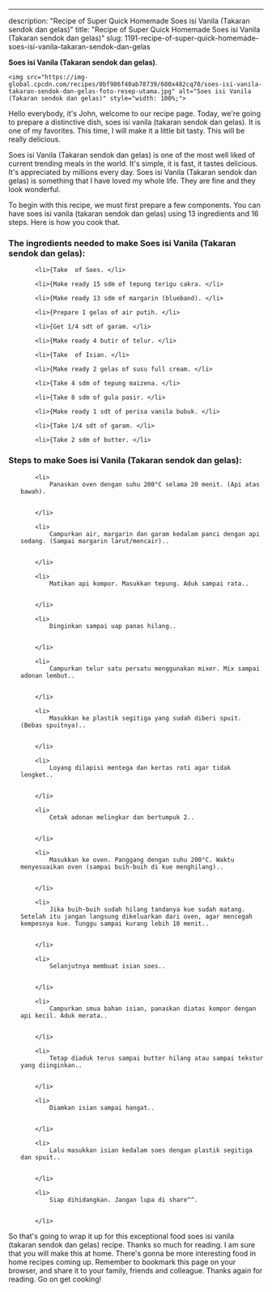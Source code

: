 ---
description: "Recipe of Super Quick Homemade Soes isi Vanila (Takaran sendok dan gelas)"
title: "Recipe of Super Quick Homemade Soes isi Vanila (Takaran sendok dan gelas)"
slug: 1191-recipe-of-super-quick-homemade-soes-isi-vanila-takaran-sendok-dan-gelas

<p>
	<strong>Soes isi Vanila (Takaran sendok dan gelas)</strong>. 
	
</p>
<p>
	
	<img src="https://img-global.cpcdn.com/recipes/0bf986f40ab78739/680x482cq70/soes-isi-vanila-takaran-sendok-dan-gelas-foto-resep-utama.jpg" alt="Soes isi Vanila (Takaran sendok dan gelas)" style="width: 100%;">
	
	
</p>
<p>
	Hello everybody, it's John, welcome to our recipe page. Today, we're going to prepare a distinctive dish, soes isi vanila (takaran sendok dan gelas). It is one of my favorites. This time, I will make it a little bit tasty. This will be really delicious.
</p>
	
<p>
	
</p>
<p>
	Soes isi Vanila (Takaran sendok dan gelas) is one of the most well liked of current trending meals in the world. It's simple, it is fast, it tastes delicious. It's appreciated by millions every day. Soes isi Vanila (Takaran sendok dan gelas) is something that I have loved my whole life. They are fine and they look wonderful.
</p>

<p>
To begin with this recipe, we must first prepare a few components. You can have soes isi vanila (takaran sendok dan gelas) using 13 ingredients and 16 steps. Here is how you cook that.
</p>

<h3>The ingredients needed to make Soes isi Vanila (Takaran sendok dan gelas):</h3>

<ol>
	
		<li>{Take  of Soes. </li>
	
		<li>{Make ready 15 sdm of tepung terigu cakra. </li>
	
		<li>{Make ready 13 sdm of margarin (blueband). </li>
	
		<li>{Prepare 1 gelas of air putih. </li>
	
		<li>{Get 1/4 sdt of garam. </li>
	
		<li>{Make ready 4 butir of telur. </li>
	
		<li>{Take  of Isian. </li>
	
		<li>{Make ready 2 gelas of susu full cream. </li>
	
		<li>{Take 4 sdm of tepung maizena. </li>
	
		<li>{Take 8 sdm of gula pasir. </li>
	
		<li>{Make ready 1 sdt of perisa vanila bubuk. </li>
	
		<li>{Take 1/4 sdt of garam. </li>
	
		<li>{Take 2 sdm of butter. </li>
	
</ol>
<p>
	
</p>

<h3>Steps to make Soes isi Vanila (Takaran sendok dan gelas):</h3>

<ol>
	
		<li>
			Panaskan oven dengan suhu 200°C selama 20 menit. (Api atas bawah).
			
			
		</li>
	
		<li>
			Campurkan air, margarin dan garam kedalam panci dengan api sedang. (Sampai margarin larut/mencair)..
			
			
		</li>
	
		<li>
			Matikan api kompor. Masukkan tepung. Aduk sampai rata..
			
			
		</li>
	
		<li>
			Dinginkan sampai uap panas hilang..
			
			
		</li>
	
		<li>
			Campurkan telur satu persatu menggunakan mixer. Mix sampai adonan lembut..
			
			
		</li>
	
		<li>
			Masukkan ke plastik segitiga yang sudah diberi spuit. (Bebas spuitnya)..
			
			
		</li>
	
		<li>
			Loyang dilapisi mentega dan kertas roti agar tidak lengket..
			
			
		</li>
	
		<li>
			Cetak adonan melingkar dan bertumpuk 2..
			
			
		</li>
	
		<li>
			Masukkan ke oven. Panggang dengan suhu 200°C. Waktu menyesuaikan oven (sampai buih-buih di kue menghilang)..
			
			
		</li>
	
		<li>
			Jika buih-buih sudah hilang tandanya kue sudah matang. Setelah itu jangan langsung dikeluarkan dari oven, agar mencegah kempesnya kue. Tunggu sampai kurang lebih 10 menit..
			
			
		</li>
	
		<li>
			Selanjutnya membuat isian soes..
			
			
		</li>
	
		<li>
			Campurkan smua bahan isian, panaskan diatas kompor dengan api kecil. Aduk merata..
			
			
		</li>
	
		<li>
			Tetap diaduk terus sampai butter hilang atau sampai tekstur yang diinginkan..
			
			
		</li>
	
		<li>
			Diamkan isian sampai hangat..
			
			
		</li>
	
		<li>
			Lalu masukkan isian kedalam soes dengan plastik segitiga dan spuit..
			
			
		</li>
	
		<li>
			Siap dihidangkan. Jangan lupa di share^^.
			
			
		</li>
	
</ol>

<p>
	
</p>

<p>
	So that's going to wrap it up for this exceptional food soes isi vanila (takaran sendok dan gelas) recipe. Thanks so much for reading. I am sure that you will make this at home. There's gonna be more interesting food in home recipes coming up. Remember to bookmark this page on your browser, and share it to your family, friends and colleague. Thanks again for reading. Go on get cooking!
</p>
